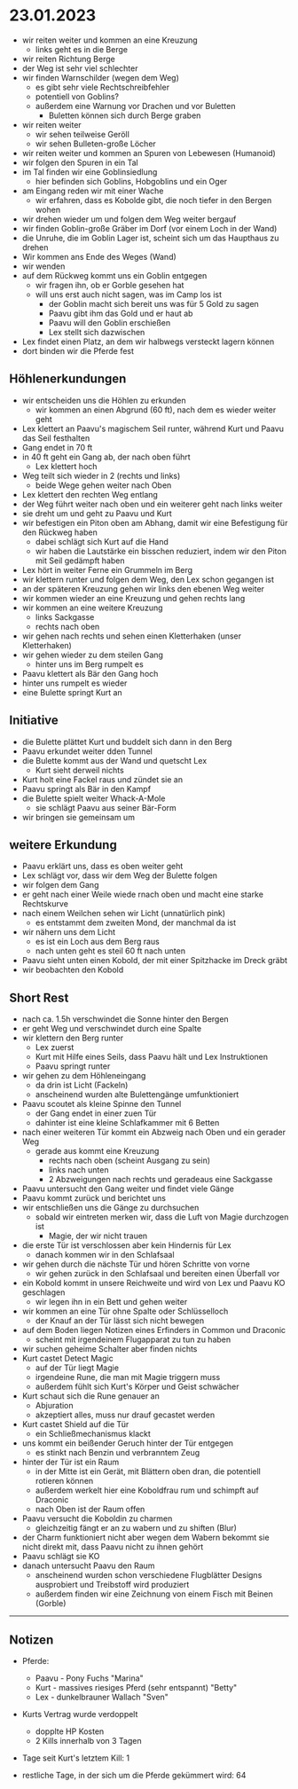 # 23.01.2023
- wir reiten weiter und kommen an eine Kreuzung
	- links geht es in die Berge
- wir reiten Richtung Berge
- der Weg ist sehr viel schlechter
- wir finden Warnschilder (wegen dem Weg)
	- es gibt sehr viele Rechtschreibfehler
	- potentiell von Goblins?
	- außerdem eine Warnung vor Drachen und vor Buletten
		- Buletten können sich durch Berge graben
- wir reiten weiter
	- wir sehen teilweise Geröll
	- wir sehen Bulleten-große Löcher
- wir reiten weiter und kommen an Spuren von Lebewesen (Humanoid)
- wir folgen den Spuren in ein Tal
- im Tal finden wir eine Goblinsiedlung 
	- hier befinden sich Goblins, Hobgoblins und ein Oger
- am Eingang reden wir mit einer Wache
	- wir erfahren, dass es Kobolde gibt, die noch tiefer in den Bergen wohen
- wir drehen wieder um und folgen dem Weg weiter bergauf
- wir finden Goblin-große Gräber im Dorf (vor einem Loch in der Wand)
- die Unruhe, die im Goblin Lager ist, scheint sich um das Haupthaus zu drehen
- Wir kommen ans Ende des Weges (Wand)
- wir wenden
- auf dem Rückweg kommt uns ein Goblin entgegen
	- wir fragen ihn, ob er Gorble gesehen hat
	- will uns erst auch nicht sagen, was im Camp los ist
		- der Goblin macht sich bereit uns was für 5 Gold zu sagen
		- Paavu gibt ihm das Gold und er haut ab
		- Paavu will den Goblin erschießen
		- Lex stellt sich dazwischen
- Lex findet einen Platz, an dem wir halbwegs versteckt lagern können
- dort binden wir die Pferde fest

## Höhlenerkundungen
- wir entscheiden uns die Höhlen zu erkunden
	- wir kommen an einen Abgrund (60 ft), nach dem es wieder weiter geht
- Lex klettert an Paavu's magischem Seil runter, während Kurt und Paavu das Seil festhalten
- Gang endet in 70 ft
- in 40 ft geht ein Gang ab, der nach oben führt
	- Lex klettert hoch
- Weg teilt sich wieder in 2 (rechts und links)
	- beide Wege gehen weiter nach Oben
- Lex klettert den rechten Weg entlang
- der Weg führt weiter nach oben und ein weiterer geht nach links weiter
- sie dreht um und geht zu Paavu und Kurt
- wir befestigen ein Piton oben am Abhang, damit wir eine Befestigung für den Rückweg haben
	- dabei schlägt sich Kurt auf die Hand
	- wir haben die Lautstärke ein bisschen reduziert, indem wir den Piton mit Seil gedämpft haben
- Lex hört in weiter Ferne ein Grummeln im Berg
- wir klettern runter und folgen dem Weg, den Lex schon gegangen ist
- an der späteren Kreuzung gehen wir links den ebenen Weg weiter
- wir kommen wieder an eine Kreuzung und gehen rechts lang
- wir kommen an eine weitere Kreuzung
	- links Sackgasse
	- rechts nach oben
- wir gehen nach rechts und sehen einen Kletterhaken (unser Kletterhaken)
- wir gehen wieder zu dem steilen Gang
	- hinter uns im Berg rumpelt es
- Paavu klettert als Bär den Gang hoch
- hinter uns rumpelt es wieder
- eine Bulette springt Kurt an

## Initiative
- die Bulette plättet Kurt und buddelt sich dann in den Berg
- Paavu erkundet weiter dden Tunnel
- die Bulette kommt aus der Wand und quetscht Lex
	- Kurt sieht derweil nichts
- Kurt holt eine Fackel raus und zündet sie an
- Paavu springt als Bär in den Kampf
- die Bulette spielt weiter Whack-A-Mole
	- sie schlägt Paavu aus seiner Bär-Form
- wir bringen sie gemeinsam um

## weitere Erkundung
- Paavu erklärt uns, dass es oben weiter geht
- Lex schlägt vor, dass wir dem Weg der Bulette folgen
- wir folgen dem Gang
- er geht nach einer Weile wiede rnach oben und macht eine starke Rechtskurve
- nach einem Weilchen sehen wir Licht (unnatürlich pink)
	- es entstammt dem zweiten Mond, der manchmal da ist
- wir nähern uns dem Licht
	- es ist ein Loch aus dem Berg raus
	- nach unten geht es steil 60 ft nach unten
- Paavu sieht unten einen Kobold, der mit einer Spitzhacke im Dreck gräbt
- wir beobachten den Kobold

## Short Rest
- nach ca. 1.5h verschwindet die Sonne hinter den Bergen
- er geht Weg und verschwindet durch eine Spalte
- wir klettern den Berg runter
	- Lex zuerst
	- Kurt mit Hilfe eines Seils, dass Paavu hält und Lex Instruktionen
	- Paavu springt runter
- wir gehen zu dem Höhleneingang
	- da drin ist Licht (Fackeln)
	- anscheinend wurden alte Bulettengänge umfunktioniert
- Paavu scoutet als kleine Spinne den Tunnel
	- der Gang endet in einer zuen Tür
	- dahinter ist eine kleine Schlafkammer mit 6 Betten
- nach einer weiteren Tür kommt ein Abzweig nach Oben und ein gerader Weg
	- gerade aus kommt eine Kreuzung
		- rechts nach oben (scheint Ausgang zu sein)
		- links nach unten
		- 2 Abzweigungen nach rechts und geradeaus eine Sackgasse
- Paavu untersucht den Gang weiter und findet viele Gänge
- Paavu kommt zurück und berichtet uns
- wir entschließen uns die Gänge zu durchsuchen
	- sobald wir eintreten merken wir, dass die Luft von Magie durchzogen ist
		- Magie, der wir nicht trauen
- die erste Tür ist verschlossen aber kein Hindernis für Lex
	- danach kommen wir in den Schlafsaal
- wir gehen durch die nächste Tür und hören Schritte von vorne
	- wir gehen zurück in den Schlafsaal und bereiten einen Überfall vor
- ein Kobold kommt in unsere Reichweite und wird von Lex und Paavu KO geschlagen
	- wir legen ihn in ein Bett und gehen weiter
- wir kommen an eine Tür ohne Spalte oder Schlüsselloch
	- der Knauf an der Tür lässt sich nicht bewegen
- auf dem Boden liegen Notizen eines Erfinders in Common und Draconic
	- scheint mit irgendeinem Flugapparat zu tun zu haben
- wir suchen geheime Schalter aber finden nichts
- Kurt castet Detect Magic
	- auf der Tür liegt Magie
	- irgendeine Rune, die man mit Magie triggern muss
	- außerdem fühlt sich Kurt's Körper und Geist schwächer
- Kurt schaut sich die Rune genauer an
	- Abjuration
	- akzeptiert alles, muss nur drauf gecastet werden
- Kurt castet Shield auf die Tür
	- ein Schließmechanismus klackt
- uns kommt ein beißender Geruch hinter der Tür entgegen
	- es stinkt nach Benzin und verbranntem Zeug
- hinter der Tür ist ein Raum
	- in der Mitte ist ein Gerät, mit Blättern oben dran, die potentiell rotieren können
	- außerdem werkelt hier eine Koboldfrau rum und schimpft auf Draconic
	- nach Oben ist der Raum offen
- Paavu versucht die Koboldin zu charmen
	- gleichzeitig fängt er an zu wabern und zu shiften (Blur)
- der Charm funktioniert nicht aber wegen dem Wabern bekommt sie nicht direkt mit, dass Paavu nicht zu ihnen gehört
- Paavu schlägt sie KO
- danach untersucht Paavu den Raum
	- anscheinend wurden schon verschiedene Flugblätter Designs ausprobiert und Treibstoff wird produziert
	- außerdem finden wir eine Zeichnung von einem Fisch mit Beinen (Gorble)

---
## Notizen
- Pferde:
    - Paavu - Pony Fuchs "Marina"
    - Kurt  - massives riesiges Pferd (sehr entspannt) "Betty"
    - Lex   - dunkelbrauner Wallach "Sven"

- Kurts Vertrag wurde verdoppelt
    - dopplte HP Kosten
    - 2 Kills innerhalb von 3 Tagen

- Tage seit Kurt's letztem Kill: 1
- restliche Tage, in der sich um die Pferde gekümmert wird: 64